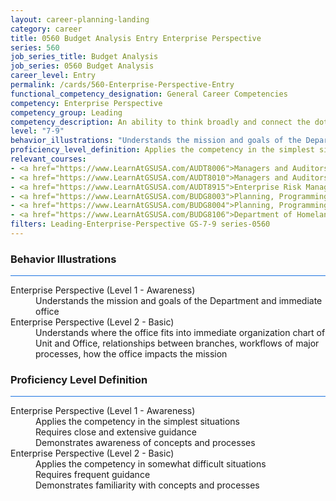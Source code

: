 ```yaml
---
layout: career-planning-landing
category: career
title: 0560 Budget Analysis Entry Enterprise Perspective
series: 560
job_series_title: Budget Analysis
job_series: 0560 Budget Analysis
career_level: Entry
permalink: /cards/560-Enterprise-Perspective-Entry
functional_competency_designation: General Career Competencies
competency: Enterprise Perspective
competency_group: Leading
competency_description: An ability to think broadly and connect the dots among various aspects of the enterprise
level: "7-9"
behavior_illustrations: "Understands the mission and goals of the Department and immediate office ? Understands where the office fits into immediate organization chart of Unit and Office, relationships between branches, workflows of major processes, how the office impacts the mission"
proficiency_level_definition: Applies the competency in the simplest situations ? Requires close and extensive guidance ? Demonstrates awareness of concepts and processes ? Applies the competency in somewhat difficult situations ? Requires frequent guidance ? Demonstrates familiarity with concepts and processes 
relevant_courses: 
- <a href="https://www.LearnAtGSUSA.com/AUDT8006">Managers and Auditors Roles in Assessing Internal Controls (AUDT8003), GSU</a>
- <a href="https://www.LearnAtGSUSA.com/AUDT8010">Managers and Auditors Roles in Assessing Internal Controls (AUDT8003), GSU</a>
- <a href="https://www.LearnAtGSUSA.com/AUDT8915">Enterprise Risk Management&#58; Executive Seminar (AUDT8912), GSU</a>
- <a href="https://www.LearnAtGSUSA.com/BUDG8003">Planning, Programming, Budgeting and Execution (PPBE) (BUDG8000), GSU</a>
- <a href="https://www.LearnAtGSUSA.com/BUDG8004">Planning, Programming, Budgeting and Execution (PPBE), Army (BUDG8001), GSU</a>
- <a href="https://www.LearnAtGSUSA.com/BUDG8106">Department of Homeland Security PPBE System (BUDG8103), GSU</a>
filters: Leading-Enterprise-Perspective GS-7-9 series-0560
---
```


<div class="desktop:grid-col-6 margin-y-3">
  <div class="border-top-2 bg-white padding-3 shadow-5 height-full members-hover border-1px button-border border-top-blue radius-lg card-text-color">
    <h3>Behavior Illustrations</h3>
    <hr style="background-color: #1b74e0 !important;"/>
    <dl class="text-base card-content-color"><dt>Enterprise Perspective (Level 1 - Awareness)</dt><dd>Understands the mission and goals of the Department and immediate office</dd><dt>Enterprise Perspective (Level 2 - Basic)</dt><dd>Understands where the office fits into immediate organization chart of Unit and Office, relationships between branches, workflows of major processes, how the office impacts the mission</dd></dl>
  </div>
</div>
<div class="desktop:grid-col-6 margin-y-3">
  <div class="border-top-2 bg-white padding-3 shadow-5 height-full members-hover border-1px button-border border-top-blue radius-lg card-text-color">
    <h3>Proficiency Level Definition</h3>
     <hr style="background-color: #1b74e0 !important;"/>
    <dl class="text-base card-content-color"><dt>Enterprise Perspective (Level 1 - Awareness)</dt><dd>Applies the competency in the simplest situations </dd><dd> Requires close and extensive guidance </dd><dd> Demonstrates awareness of concepts and processes</dd><dt>Enterprise Perspective (Level 2 - Basic)</dt><dd>Applies the competency in somewhat difficult situations </dd><dd> Requires frequent guidance </dd><dd> Demonstrates familiarity with concepts and processes </dd></dl>
  </div>
</div>